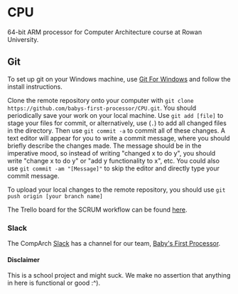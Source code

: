 # CPU
64-bit ARM processor for Computer Architecture course at Rowan University.
## Git
To set up git on your Windows machine, use [Git For Windows](https://git-scm.com/download/win) and follow the install instructions. 

Clone the remote repository onto your computer with `git clone https://github.com/babys-first-processor/CPU.git`. 
You should periodically save your work on your local machine. Use `git add [file]` to stage your files for commit, or alternatively, use (`.`) to add all changed files in the directory. Then use `git commit -a` to commit all of these changes. A text editor will appear for you to write a commit message, where you should briefly describe the changes made. The message should be in the imperative mood, so instead of writing "changed x to do y", you should write "change x to do y" or "add y functionality to x", etc. You could also use `git commit -am "[Message]"` to skip the editor and directly type your commit message.

To upload your local changes to the remote repository, you should use `git push origin [your branch name]`

The Trello board for the SCRUM workflow can be found [here](https://trello.com/b/3fFOV1tK/2-babys-first-processor).
### Slack
The CompArch [Slack](comparch.slack.com) has a channel for our team, [Baby's First Processor](https://comparch.slack.com/messages/CFMH6JU8H/).
#### Disclaimer
This is a school project and might suck. We make no assertion that anything in here is functional or good :^).
